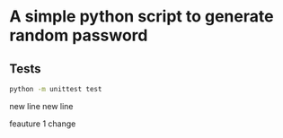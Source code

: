 # A simple python script to generate random password

## Tests
```bash
python -m unittest test
```
new line
new line

feauture 1 change
